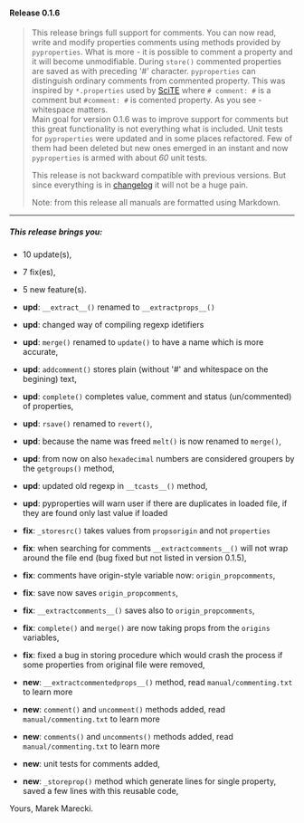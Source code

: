 #### Release 0.1.6

>   This release brings full support for comments. You can now read, write and modify properties 
>   comments using methods provided by ```pyproperties```. What is more - it is possible to comment 
>   a property and it will become unmodifiable. During ```store()``` commented properties are 
>   saved as with preceding '#' character.
>   ```pyproperties``` can distinguish ordinary comments from commented property. This was inspired 
>   by ```*.properties``` used by [SciTE](http://www.scintilla.org/SciTE.html) where ```# comment: #``` is a comment but ```#comment: #```
>   is comented property. As you see - whitespace matters.  
>   Main goal for version 0.1.6 was to improve support for comments but this great functionality 
>   is not everything what is included. 
>   Unit tests for ```pyproperties``` were updated and in some places refactored. Few of them had been
>   deleted but new ones emerged in an instant and now ```pyproperties``` is armed with about _60_
>   unit tests.
>   
>   This release is not backward compatible with previous versions. But since everything is in [changelog](Changelog.md) it will not be a
>   huge pain.
>
>   Note: from this release all manuals are formatted using Markdown.

---------------------------------------------------------------------------------------------


##### This release brings you:
*   10 update(s),
*   7 fix(es),
*   5 new feature(s).


* __upd__:  ```__extract__()``` renamed to ```__extractprops__()```
* __upd__:  changed way of compiling regexp idetifiers
* __upd__:  ```merge()``` renamed to ```update()``` to have a name which is more accurate,
* __upd__:  ```addcomment()``` stores plain (without '#' and whitespace on the begining) text,
* __upd__:  ```complete()``` completes value, comment and status (un/commented) of properties, 
* __upd__:  ```rsave()``` renamed to ```revert()```, 
* __upd__:  because the name was freed ```melt()``` is now renamed to ```merge()```, 
* __upd__:  from now on also ```hexadecimal``` numbers are considered groupers by the ```getgroups()``` method, 
* __upd__:  updated old regexp in ```__tcasts__()``` method, 
* __upd__:  pyproperties will warn user if there are duplicates in loaded file, if they are found only last value if loaded


* __fix__:  ```_storesrc()``` takes values from ```propsorigin``` and not ```properties```
* __fix__:  when searching for comments ```__extractcomments__()``` will not wrap around the file end 
    (bug fixed but not listed in version 0.1.5),
* __fix__:  comments have origin-style variable now: ```origin_propcomments```, 
* __fix__:  save now saves ```origin_propcomments```, 
* __fix__:  ```__extractcomments__()``` saves also to ```origin_propcomments```, 
* __fix__:  ```complete()``` and ```merge()``` are now taking props from the ```origins``` variables, 
* __fix__:  fixed a bug in storing procedure which would crash the process if some properties from original file were removed, 


* __new__:  ```__extractcommentedprops__()``` method, read ```manual/commenting.txt``` to learn more
* __new__:  ```comment()``` and ```uncomment()``` methods added, read ```manual/commenting.txt``` to learn more
* __new__:  ```comments()``` and ```uncomments()``` methods added, read ```manual/commenting.txt``` to learn more
* __new__:  unit tests for comments added,
* __new__:  ```_storeprop()``` method which generate lines for single property, saved a few lines with this reusable code,


Yours,
Marek Marecki.